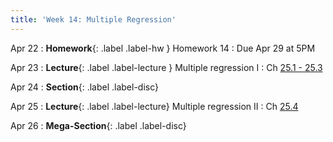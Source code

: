 ```yaml
---
title: 'Week 14: Multiple Regression'
---
```


Apr 22
: **Homework**{: .label .label-hw } Homework 14
    : Due Apr 29 at 5PM

Apr 23
: **Lecture**{: .label .label-lecture } Multiple regression I
    : Ch [25.1 - 25.3](http://prob140.org/textbook/content/Chapter_25/00_Multiple_Regression.html#)

Apr 24
: **Section**{: .label .label-disc}

Apr 25
: **Lecture**{: .label .label-lecture} Multiple regression II
    : Ch [25.4](http://prob140.org/textbook/content/Chapter_25/04_Multiple_Regression.html)

Apr 26
: **Mega-Section**{: .label .label-disc}